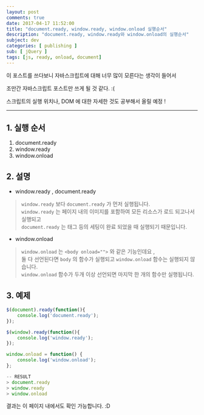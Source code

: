 ```yaml
---
layout: post
comments: true
date: 2017-04-17 11:52:00
title: "document.ready, window.ready, window.onload 실행순서"
description: "document.ready, window.ready와 window.onload의 실행순서"
subject: dev
categories: [ publishing ]
sub: [ jQuery ]
tags: [js, ready, onload, document]
---
```


이 포스트를 쓰다보니 자바스크립트에 대해 너무 많이 모른다는 생각이 들어서

조만간 자바스크립트 포스트만 쓰게 될 것 같다. :(

스크립트의 실행 위치나, DOM 에 대한 자세한 것도 공부해서 올릴 예정 !

*****

## 1. 실행 순서<a id="1-실행-순서" href="#1-실행-순서" class="s-link" aria-hidden="true"></a>

1. document.ready
2. window.ready
3. window.onload

## 2. 설명<a id="2-설명" href="#2-설명" class="s-link" aria-hidden="true"></a>

- window.ready , document.ready
> `window.ready` 보다 `document.ready` 가 먼저 실행됩니다.<br>
> `window.ready` 는 페이지 내의 이미지를 포함하여 모든 리소스가 로드 되고나서 실행되고<br>
> `document.ready` 는 태그 등의 세팅이 완료 되었을 때 실행되기 때문입니다.

- window.onload
> `window.onload` 는 `<body onload="">` 와 같은 기능인데요 ,<br>
> 둘 다 선언된다면 `body` 의 함수가 실행되고 `window.onload` 함수는 실행되지 않습니다.<br>
> `window.onload` 함수가 두개 이상 선언되면 마지막 한 개의 함수만 실행됩니다.

## 3. 예제<a id="3-예제" href="#3-예제" class="s-link" aria-hidden="true"></a>

```javascript
$(document).ready(function(){
    console.log('document.ready');
});

$(window).ready(function(){
    console.log('window.ready');
});

window.onload = function() {
    console.log('window.onload');
};

-- RESULT
> document.ready
> window.ready
> window.onload
```

결과는 이 페이지 내에서도 확인 가능합니다. :D

<script>
window.onload = function() {
    console.log('window.onload');
};

$(document).ready(function(){
    console.log('document.ready');
});

$(window).ready(function(){
    console.log('window.ready');
});
</script>
